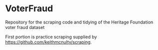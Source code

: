 # VoterFraud
Repository for the scraping code and tidying of the Heritage Foundation voter fraud dataset

First portion is practice scraping supplied by https://github.com/keithmcnulty/scraping. 
